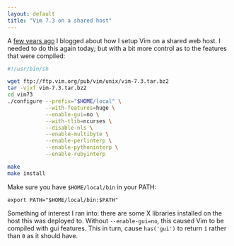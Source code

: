 ```yaml
---
layout: default
title: "Vim 7.3 on a shared host"
---
```


A [few years ago](/blog/2007/vim-7-on-a-shared-host.html) I blogged about how
I setup Vim on a shared web host. I needed to do this again today; but with a
bit more control as to the features that were compiled:

```sh
#!/usr/bin/sh

wget ftp://ftp.vim.org/pub/vim/unix/vim-7.3.tar.bz2
tar -vjxf vim-7.3.tar.bz2
cd vim73
./configure --prefix="$HOME/local" \
            --with-features=huge \
            --enable-gui=no \
            --with-tlib=ncurses \
            --disable-nls \
            --enable-multibyte \
            --enable-perlinterp \
            --enable-pythoninterp \
            --enable-rubyinterp

make
make install
```

Make sure you have `$HOME/local/bin` in your PATH:

    export PATH="$HOME/local/bin:$PATH"

Something of interest I ran into: there are some X libraries installed on the
host this was deployed to. Without `--enable-gui=no`, this caused Vim to be
compiled with gui features. This in turn, cause `has('gui')` to return `1`
rather than `0` as it should have.
